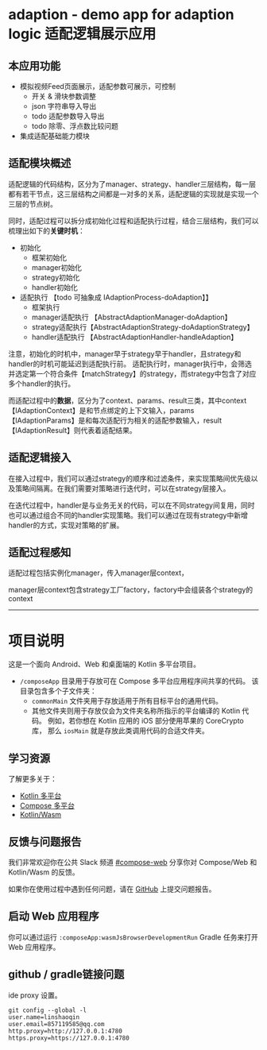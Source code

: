 # adaption - demo app for adaption logic 适配逻辑展示应用

## 本应用功能

- 模拟视频Feed页面展示，适配参数可展示，可控制
  - 开关 & 滑块参数调整
  - json 字符串导入导出
  - todo 适配参数导入导出
  - todo 除零、浮点数比较问题
- 集成适配基础能力模块

## 适配模块概述

适配逻辑的代码结构，区分为了manager、strategy、handler三层结构，每一层都有若干节点，这三层结构之间都是一对多的关系，适配逻辑的实现就是实现一个三层的节点树。

同时，适配过程可以拆分成初始化过程和适配执行过程，结合三层结构，我们可以梳理出如下的**关键时机**：

- 初始化
  - 框架初始化
  - manager初始化
  - strategy初始化
  - handler初始化
- 适配执行 【todo 可抽象成 IAdaptionProcess-doAdaption】】
  - 框架执行
  - manager适配执行 【AbstractAdaptionManager-doAdaption】
  - strategy适配执行【AbstractAdaptionStrategy-doAdaptionStrategy】
  - handler适配执行 【AbstractAdaptionHandler-handleAdaption】

注意，初始化的时机中，manager早于strategy早于handler，且strategy和handler的时机可能延迟到适配执行前。
适配执行时，manager执行中，会筛选并选定第一个符合条件【matchStrategy】的strategy，而strategy中包含了对应多个handler的执行。

而适配过程中的**数据**，区分为了context、params、result三类，其中context【IAdaptionContext】是和节点绑定的上下文输入，params【IAdaptionParams】是和每次适配行为相关的适配参数输入，result【IAdaptionResult】则代表着适配结果。

## 适配逻辑接入

在接入过程中，我们可以通过strategy的顺序和过滤条件，来实现策略间优先级以及策略间隔离。在我们需要对策略进行迭代时，可以在strategy层接入。

在迭代过程中，handler是与业务无关的代码，可以在不同strategy间复用，同时也可以通过组合不同的handler实现策略。我们可以通过在现有strategy中新增handler的方式，实现对策略的扩展。

## 适配过程感知

适配过程包括实例化manager，传入manager层context，

manager层context包含strategy工厂factory，factory中会组装各个strategy的context

---
# 项目说明

这是一个面向 Android、Web 和桌面端的 Kotlin 多平台项目。

* `/composeApp` 目录用于存放可在 Compose 多平台应用程序间共享的代码。
  该目录包含多个子文件夹：
  - `commonMain` 文件夹用于存放适用于所有目标平台的通用代码。
  - 其他文件夹则用于存放仅会为文件夹名称所指示的平台编译的 Kotlin 代码。
    例如，若你想在 Kotlin 应用的 iOS 部分使用苹果的 CoreCrypto 库，
    那么 `iosMain` 就是存放此类调用代码的合适文件夹。

## 学习资源
了解更多关于：
- [Kotlin 多平台](https://www.jetbrains.com/help/kotlin-multiplatform-dev/get-started.html)
- [Compose 多平台](https://github.com/JetBrains/compose-multiplatform/#compose-multiplatform)
- [Kotlin/Wasm](https://kotl.in/wasm/)

## 反馈与问题报告
我们非常欢迎你在公共 Slack 频道 [#compose-web](https://slack-chats.kotlinlang.org/c/compose-web) 分享你对 Compose/Web 和 Kotlin/Wasm 的反馈。

如果你在使用过程中遇到任何问题，请在 [GitHub](https://github.com/JetBrains/compose-multiplatform/issues) 上提交问题报告。

## 启动 Web 应用程序
你可以通过运行 `:composeApp:wasmJsBrowserDevelopmentRun` Gradle 任务来打开 Web 应用程序。

## github / gradle链接问题

ide proxy 设置。

```shell
git config --global -l
user.name=linshaoqin
user.email=857119585@qq.com
http.proxy=http://127.0.0.1:4780
https.proxy=https://127.0.0.1:4780
```